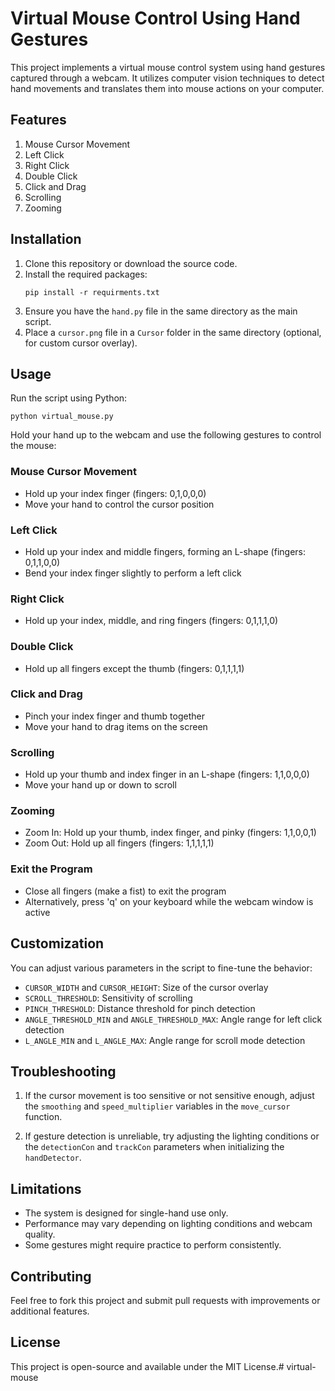 # Virtual Mouse Control Using Hand Gestures

This project implements a virtual mouse control system using hand gestures captured through a webcam. It utilizes computer vision techniques to detect hand movements and translates them into mouse actions on your computer.

## Features

1. Mouse Cursor Movement
2. Left Click
3. Right Click
4. Double Click
5. Click and Drag
6. Scrolling
7. Zooming

## Installation

1. Clone this repository or download the source code.
2. Install the required packages:
   ```
   pip install -r requirments.txt
   ```
3. Ensure you have the `hand.py` file in the same directory as the main script.
4. Place a `cursor.png` file in a `Cursor` folder in the same directory (optional, for custom cursor overlay).

## Usage

Run the script using Python:

```
python virtual_mouse.py
```

Hold your hand up to the webcam and use the following gestures to control the mouse:

### Mouse Cursor Movement
- Hold up your index finger (fingers: 0,1,0,0,0)
- Move your hand to control the cursor position

### Left Click
- Hold up your index and middle fingers, forming an L-shape (fingers: 0,1,1,0,0)
- Bend your index finger slightly to perform a left click

### Right Click
- Hold up your index, middle, and ring fingers (fingers: 0,1,1,1,0)

### Double Click
- Hold up all fingers except the thumb (fingers: 0,1,1,1,1)

### Click and Drag
- Pinch your index finger and thumb together
- Move your hand to drag items on the screen

### Scrolling
- Hold up your thumb and index finger in an L-shape (fingers: 1,1,0,0,0)
- Move your hand up or down to scroll

### Zooming
- Zoom In: Hold up your thumb, index finger, and pinky (fingers: 1,1,0,0,1)
- Zoom Out: Hold up all fingers (fingers: 1,1,1,1,1)

### Exit the Program
- Close all fingers (make a fist) to exit the program
- Alternatively, press 'q' on your keyboard while the webcam window is active

## Customization

You can adjust various parameters in the script to fine-tune the behavior:

- `CURSOR_WIDTH` and `CURSOR_HEIGHT`: Size of the cursor overlay
- `SCROLL_THRESHOLD`: Sensitivity of scrolling
- `PINCH_THRESHOLD`: Distance threshold for pinch detection
- `ANGLE_THRESHOLD_MIN` and `ANGLE_THRESHOLD_MAX`: Angle range for left click detection
- `L_ANGLE_MIN` and `L_ANGLE_MAX`: Angle range for scroll mode detection

## Troubleshooting

1. If the cursor movement is too sensitive or not sensitive enough, adjust the `smoothing` and `speed_multiplier` variables in the `move_cursor` function.

2. If gesture detection is unreliable, try adjusting the lighting conditions or the `detectionCon` and `trackCon` parameters when initializing the `handDetector`.

## Limitations

- The system is designed for single-hand use only.
- Performance may vary depending on lighting conditions and webcam quality.
- Some gestures might require practice to perform consistently.

## Contributing

Feel free to fork this project and submit pull requests with improvements or additional features.

## License

This project is open-source and available under the MIT License.# virtual-mouse
